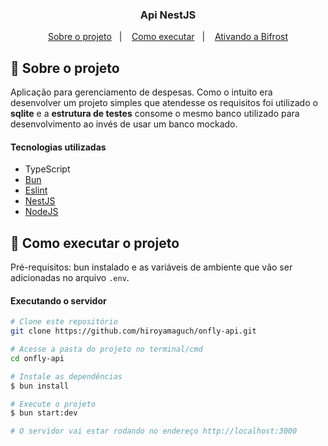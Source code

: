<h3 align="center">
  Api NestJS
</h3>

<p align="center">
  <a href="#memo-sobre-o-projeto">Sobre o projeto</a>&nbsp;&nbsp;&nbsp;|&nbsp;&nbsp;&nbsp;
  <a href="#rocket-como-executar-o-projeto">Como executar</a>&nbsp;&nbsp;&nbsp;|&nbsp;&nbsp;&nbsp;
  <a href="#wrench-ativando-a-bifrost">Ativando a Bifrost</a>
</p>

## :memo: Sobre o projeto
Aplicação para gerenciamento de despesas. Como o intuito era desenvolver um projeto simples que atendesse os requisitos foi utilizado o **sqlite** e a **estrutura de testes** consome o mesmo banco utilizado para desenvolvimento ao invés de usar um banco mockado.

#### Tecnologias utilizadas
- TypeScript
- [Bun](https://bun.sh/)
- [Eslint](https://eslint.org/)
- [NestJS](https://github.com/arb/celebrate)
- [NodeJS](https://pt-br.reactjs.org/)

## :rocket: Como executar o projeto
Pré-requisitos: bun instalado e as variáveis de ambiente que vão ser adicionadas no arquivo `.env`.

#### Executando o servidor
```bash
# Clone este repositório
git clone https://github.com/hiroyamaguch/onfly-api.git

# Acesse a pasta do projeto no terminal/cmd
cd onfly-api

# Instale as dependências
$ bun install

# Execute o projeto
$ bun start:dev

# O servidor vai estar rodando no endereço http://localhost:3000
```
